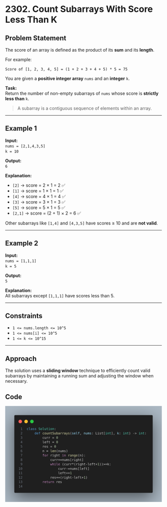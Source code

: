 # 2302. Count Subarrays With Score Less Than K

## Problem Statement
The score of an array is defined as the product of its **sum** and its **length**.

For example:
```
Score of [1, 2, 3, 4, 5] = (1 + 2 + 3 + 4 + 5) * 5 = 75
```

You are given a **positive integer array** `nums` and an **integer** `k`.

**Task:**  
Return the number of non-empty subarrays of `nums` whose score is **strictly less than** `k`.

> A subarray is a contiguous sequence of elements within an array.

---

## Example 1
**Input:**  
`nums = [2,1,4,3,5]`  
`k = 10`

**Output:**  
`6`

**Explanation:**
- `[2]` → score = 2 × 1 = 2 ✅
- `[1]` → score = 1 × 1 = 1 ✅
- `[4]` → score = 4 × 1 = 4 ✅
- `[3]` → score = 3 × 1 = 3 ✅
- `[5]` → score = 5 × 1 = 5 ✅
- `[2,1]` → score = (2 + 1) × 2 = 6 ✅

Other subarrays like `[1,4]` and `[4,3,5]` have scores ≥ 10 and are **not valid**.

---

## Example 2
**Input:**  
`nums = [1,1,1]`  
`k = 5`

**Output:**  
`5`

**Explanation:**  
All subarrays except `[1,1,1]` have scores less than 5.

---

## Constraints
- `1 <= nums.length <= 10^5`
- `1 <= nums[i] <= 10^5`
- `1 <= k <= 10^15`

---

## Approach
The solution uses a **sliding window** technique to efficiently count valid subarrays by maintaining a running sum and adjusting the window when necessary.

## Code
![image.png](./image.png)

